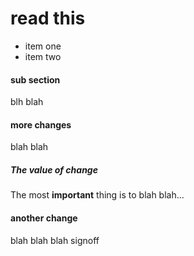 # read this

* item one
* item two

#### sub section  
blh blah

#### more changes  
blah blah
  ##### The value of change  
  The most **important** thing is to blah blah...

#### another change  
blah blah blah signoff

